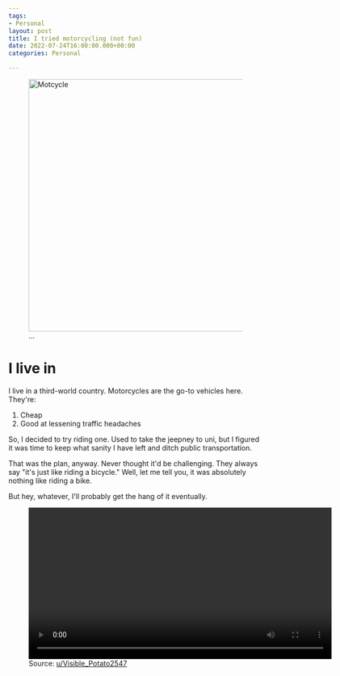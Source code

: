 ```yaml
---
tags:
- Personal
layout: post
title: I tried motorcycling (not fun)
date: 2022-07-24T16:00:00.000+00:00
categories: Personal

---
```

<figure> <img src="https://cdn.discordapp.com/attachments/993410728088305734/1001121939278024714/aa1d8aa476f29db36e43dbd9cbb98eff.jpg" alt="Motcycle" style="width:500px;"> <figcaption>...</figcaption> </figure>

# I live in

I live in a third-world country. Motorcycles are the go-to vehicles here. They're:

1. Cheap
2. Good at lessening traffic headaches

So, I decided to try riding one. Used to take the jeepney to uni, but I figured it was time to keep what sanity I have left and ditch public transportation.

That was the plan, anyway. Never thought it'd be challenging. They always say "it's just like riding a bicycle." Well, let me tell you, it was absolutely nothing like riding a bike.

But hey, whatever, I'll probably get the hang of it eventually.

<figure> <video width="600px" controls>
<source src="https://cdn.discordapp.com/attachments/993410728088305734/1001126129924571296/The_level_of_petty_I_aspire_to_be_-_motorcycles.mp4" type="video/mp4">
Your browser does not support the video tag.💀😭😭
</video>
<figcaption>Source: <a href="https://www.reddit.com/r/motorcycles/comments/w7bf1l/the_level_of_petty_i_aspire_to_be/">u/Visible_Potato2547</a></figcaption> </figure>
